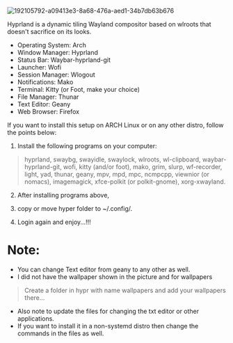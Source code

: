 ![192105792-a09413e3-8a68-476a-aed1-34b7db63b676](https://user-images.githubusercontent.com/112823418/199796805-c2eed8df-23a0-41a0-ac7d-d0408d8d6ada.png)


Hyprland is a dynamic tiling Wayland compositor based on wlroots that doesn't sacrifice on its looks.

- Operating System:  Arch 
- Window Manager:    Hyprland
- Status Bar:        Waybar-hyprland-git
- Launcher:          Wofi
- Session Manager:   Wlogout
- Notifications:     Mako
- Terminal:          Kitty (or Foot, make your choice)
- File Manager:      Thunar
- Text Editor:       Geany
- Web Browser:       Firefox

If you want to install this setup on ARCH Linux or on any other distro, follow the points below:

1. Install the following programs on your computer:
> hyprland, swaybg, swayidle, swaylock, 
wlroots, wl-clipboard, waybar-hyprland-git, wofi, kitty (and/or foot), mako, grim, slurp, 
wf-recorder, light, yad, thunar, geany, mpv, mpd, mpc, ncmpcpp, viewnior (or nomacs), 
imagemagick, xfce-polkit (or polkit-gnome), xorg-xwayland.

2. After installing programs above, 

3. copy or move hyper folder to ~/.config/.

4. Login again and enjoy...!!!

# Note:
- You can change Text editor from geany to any other as well.
- I did not have the wallpaper shown in the picture and for wallpapers
>  Create a folder in hypr with name wallpapers and add your wallpapers there...
- Also note to update the files for changing  the txt editor or other applications.
- If you want to install it in a non-systemd distro then change the commands in the files as well.
